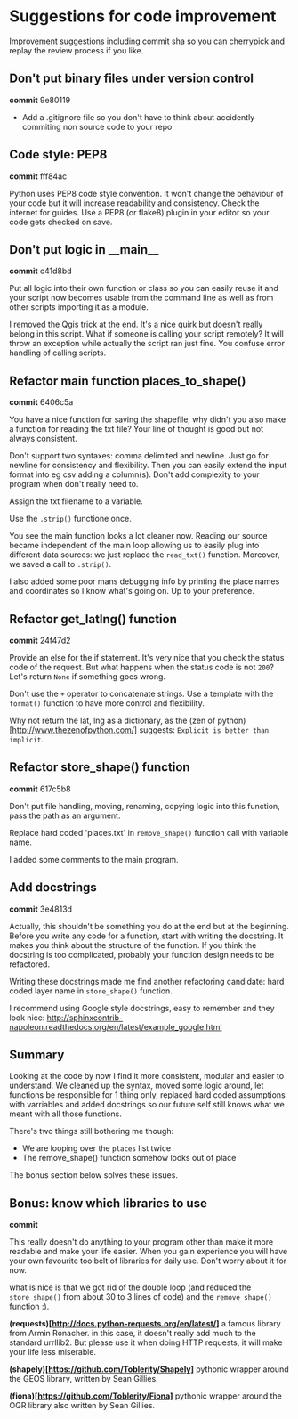 # Suggestions for code improvement

Improvement suggestions including commit sha so you can cherrypick and replay the review process if you like.


## Don't put binary files under version control

**commit** 9e80119

* Add a .gitignore file so you don't have to think about accidently commiting non source code to your repo


## Code style: PEP8

**commit** fff84ac

Python uses PEP8 code style convention. It won't change the behaviour of your code but it will increase readability and consistency. Check the internet for guides. Use a PEP8 (or flake8) plugin in your editor so your code gets checked on save.


## Don't put logic in \_\_main\_\_

**commit** c41d8bd

Put all logic into their own function or class so you can easily reuse it and your script now becomes usable from the command line as well as from other scripts importing it as a module.

I removed the Qgis trick at the end. It's a nice quirk but doesn't really belong in this script. What if someone is calling your script remotely? It will throw an exception while actually the script ran just fine. You confuse error handling of calling scripts.


## Refactor main function places_to_shape()

**commit** 6406c5a

You have a nice function for saving the shapefile, why didn't you also make a function for reading the txt file? Your line of thought is good but not always consistent.

Don't support two syntaxes: comma delimited and newline. Just go for newline for consistency and flexibility. Then you can easily extend the input format into eg csv adding a column(s). Don't add complexity to your program when don't really need to.

Assign the txt filename to a variable.

Use the `.strip()` functione once.

You see the main function looks a lot cleaner now. Reading our source became independent of the main loop allowing us to easily plug into different data sources: we just replace the `read_txt()` function. Moreover, we saved a call to `.strip()`.

I also added some poor mans debugging info by printing the place names and coordinates so I know what's going on. Up to your preference.


## Refactor get_latlng() function

**commit** 24f47d2

Provide an else for the if statement. It's very nice that you check the status code of the request. But what happens when the status code is not `200`?
Let's return `None` if something goes wrong.

Don't use the `+` operator to concatenate strings. Use a template with the `format()` function to have more control and flexibility.

Why not return the lat, lng as a dictionary, as the (zen of python)[http://www.thezenofpython.com/] suggests: `Explicit is better than implicit`.


## Refactor store_shape() function

**commit** 617c5b8

Don't put file handling, moving, renaming, copying logic into this function, pass the path as an argument.

Replace hard coded 'places.txt' in `remove_shape()` function call with variable name.

I added some comments to the main program.


## Add docstrings

**commit** 3e4813d

Actually, this shouldn't be something you do at the end but at the beginning. Before you write any code for a function, start with writing the docstring. It makes you think about the structure of the function. If you think the docstring is too complicated, probably your function design needs to be refactored.

Writing these docstrings made me find another refactoring candidate: hard coded layer name in `store_shape()` function.

I recommend using Google style docstrings, easy to remember and they look nice: http://sphinxcontrib-napoleon.readthedocs.org/en/latest/example_google.html


## Summary

Looking at the code by now I find it more consistent, modular and easier to understand. We cleaned up the syntax, moved some logic around, let functions be responsible for 1 thing only, replaced hard coded assumptions with varriables and added docstrings so our future self still knows what we meant with all those functions.

There's two things still bothering me though:

* We are looping over the `places` list twice
* The remove_shape() function somehow looks out of place

The bonus section below solves these issues.


## Bonus: know which libraries to use

**commit**

This really doesn't do anything to your program other than make it more readable and make your life easier. When you gain experience you will have your own favourite toolbelt of libraries for daily use. Don't worry about it for now.

what is nice is that we got rid of the double loop (and reduced the `store_shape()` from about 30 to 3 lines of code) and the `remove_shape()` function :).

**(requests)[http://docs.python-requests.org/en/latest/]** a famous library from Armin Ronacher. in this case, it doesn't really add much to the standard urrllib2. But please use it when doing HTTP requests, it will make your life less miserable.

**(shapely)[https://github.com/Toblerity/Shapely]** pythonic wrapper around the GEOS library, written by Sean Gillies.

**(fiona)[https://github.com/Toblerity/Fiona]** pythonic wrapper around the OGR library also written by Sean Gillies.
